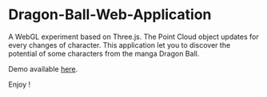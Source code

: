 # Dragon-Ball-Web-Application
A WebGL experiment based on Three.js. 
The Point Cloud object updates for every changes of character. 
This application let you to discover the potential of some characters from the manga Dragon Ball.

Demo available [here](http://62.210.36.104/db-ki/).

Enjoy !
